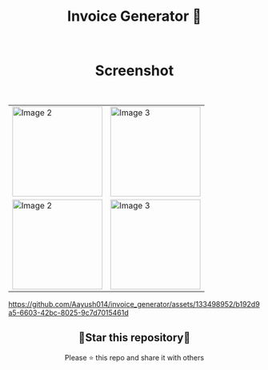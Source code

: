 <h1 align="center"> Invoice Generator 📱 </h1>
<br/>
<h1 align="center"> Screenshot </h1>
<br/>
<table align="center">
  <tr>
    <td><img src="https://github.com/Aayush014/invoice_generator/assets/133498952/44b48054-332e-4024-8746-d80737282c65" alt="Image 2" width="180" height="auto"></td>
    <td><img src="https://github.com/Aayush014/invoice_generator/assets/133498952/4a29130d-6861-4792-bc39-8dffb5241c5b" alt="Image 3" width="180" height="auto"></td>

  </tr>
  <tr>
    <td><img src="https://github.com/Aayush014/invoice_generator/assets/133498952/af3b11d1-d45f-4c1c-868f-b59d72614bcb" alt="Image 2" width="180" height="auto"></td>
    <td><img src="https://github.com/Aayush014/invoice_generator/assets/133498952/8e829baa-e971-4bd8-955d-9c89ce4a8a69" alt="Image 3" width="180" height="auto"></td>

  </tr>
  </table>


https://github.com/Aayush014/invoice_generator/assets/133498952/b192d9a5-6603-42bc-8025-9c7d7015461d


<div align=center>

<h2>🌟Star this repository🌟</h2>

Please ⭐️ this repo and share it with others

</div>

<br>
